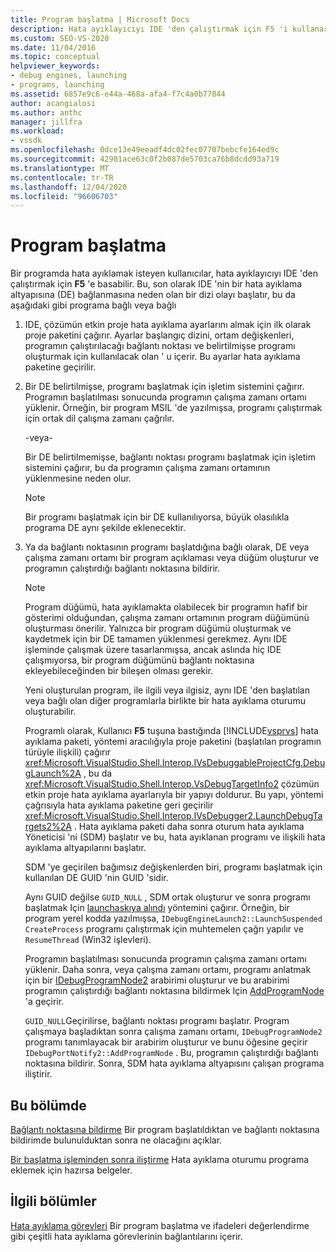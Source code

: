 ```yaml
---
title: Program başlatma | Microsoft Docs
description: Hata ayıklayıcıyı IDE 'den çalıştırmak için F5 'i kullanarak bir programda hata ayıkladığınızda gerçekleşen olay dizisi hakkında bilgi edinin.
ms.custom: SEO-VS-2020
ms.date: 11/04/2016
ms.topic: conceptual
helpviewer_keywords:
- debug engines, launching
- programs, launching
ms.assetid: 6857e9c6-e44a-468a-afa4-f7c4a0b77844
author: acangialosi
ms.author: anthc
manager: jillfra
ms.workload:
- vssdk
ms.openlocfilehash: 0dce13e49eeadf4dc02fec07707bebcfe164ed9c
ms.sourcegitcommit: 42981ace63c0f2b087de5703ca76b8dcdd93a719
ms.translationtype: MT
ms.contentlocale: tr-TR
ms.lasthandoff: 12/04/2020
ms.locfileid: "96606703"
---
```

# <a name="launch-a-program"></a>Program başlatma
Bir programda hata ayıklamak isteyen kullanıcılar, hata ayıklayıcıyı IDE 'den çalıştırmak için **F5** 'e basabilir. Bu, son olarak IDE 'nin bir hata ayıklama altyapısına (DE) bağlanmasına neden olan bir dizi olayı başlatır, bu da aşağıdaki gibi programa bağlı veya bağlı

1. IDE, çözümün etkin proje hata ayıklama ayarlarını almak için ilk olarak proje paketini çağırır. Ayarlar başlangıç dizini, ortam değişkenleri, programın çalıştırılacağı bağlantı noktası ve belirtilmişse programı oluşturmak için kullanılacak olan ' u içerir. Bu ayarlar hata ayıklama paketine geçirilir.

2. Bir DE belirtilmişse, programı başlatmak için işletim sistemini çağırır. Programın başlatılması sonucunda programın çalışma zamanı ortamı yüklenir. Örneğin, bir program MSIL 'de yazılmışsa, programı çalıştırmak için ortak dil çalışma zamanı çağrılır.

    -veya-

    Bir DE belirtilmemişse, bağlantı noktası programı başlatmak için işletim sistemini çağırır, bu da programın çalışma zamanı ortamının yüklenmesine neden olur.

   > [!NOTE]
   > Bir programı başlatmak için bir DE kullanılıyorsa, büyük olasılıkla programa DE aynı şekilde eklenecektir.

3. Ya da bağlantı noktasının programı başlatdığına bağlı olarak, DE veya çalışma zamanı ortamı bir program açıklaması veya düğüm oluşturur ve programın çalıştırdığı bağlantı noktasına bildirir.

   > [!NOTE]
   > Program düğümü, hata ayıklamakta olabilecek bir programın hafif bir gösterimi olduğundan, çalışma zamanı ortamının program düğümünü oluşturması önerilir. Yalnızca bir program düğümü oluşturmak ve kaydetmek için bir DE tamamen yüklenmesi gerekmez. Aynı IDE işleminde çalışmak üzere tasarlanmışsa, ancak aslında hiç IDE çalışmıyorsa, bir program düğümünü bağlantı noktasına ekleyebileceğinden bir bileşen olması gerekir.

   Yeni oluşturulan program, ile ilgili veya ilgisiz, aynı IDE 'den başlatılan veya bağlı olan diğer programlarla birlikte bir hata ayıklama oturumu oluşturabilir.

   Programlı olarak, Kullanıcı **F5** tuşuna bastığında [!INCLUDE[vsprvs](../../code-quality/includes/vsprvs_md.md)] hata ayıklama paketi, yöntemi aracılığıyla proje paketini (başlatılan programın türüyle ilişkili) çağırır <xref:Microsoft.VisualStudio.Shell.Interop.IVsDebuggableProjectCfg.DebugLaunch%2A> , bu da <xref:Microsoft.VisualStudio.Shell.Interop.VsDebugTargetInfo2> çözümün etkin proje hata ayıklama ayarlarıyla bir yapıyı doldurur. Bu yapı, yöntemi çağrısıyla hata ayıklama paketine geri geçirilir <xref:Microsoft.VisualStudio.Shell.Interop.IVsDebugger2.LaunchDebugTargets2%2A> . Hata ayıklama paketi daha sonra oturum hata ayıklama Yöneticisi 'ni (SDM) başlatır ve bu, hata ayıklanan programı ve ilişkili hata ayıklama altyapılarını başlatır.

   SDM 'ye geçirilen bağımsız değişkenlerden biri, programı başlatmak için kullanılan DE GUID 'nin GUID 'sidir.

   Aynı GUID değilse `GUID_NULL` , SDM ortak oluşturur ve sonra programı başlatmak Için [launchaskıya alındı](../../extensibility/debugger/reference/idebugenginelaunch2-launchsuspended.md) yöntemini çağırır. Örneğin, bir program yerel kodda yazılmışsa, `IDebugEngineLaunch2::LaunchSuspended` `CreateProcess` programı çalıştırmak için muhtemelen çağrı yapılır ve `ResumeThread` (Win32 işlevleri).

   Programın başlatılması sonucunda programın çalışma zamanı ortamı yüklenir. Daha sonra, veya çalışma zamanı ortamı, programı anlatmak için bir [IDebugProgramNode2](../../extensibility/debugger/reference/idebugprogramnode2.md) arabirimi oluşturur ve bu arabirimi programın çalıştırdığı bağlantı noktasına bildirmek Için [AddProgramNode](../../extensibility/debugger/reference/idebugportnotify2-addprogramnode.md) 'a geçirir.

   `GUID_NULL`Geçirilirse, bağlantı noktası programı başlatır. Program çalışmaya başladıktan sonra çalışma zamanı ortamı, `IDebugProgramNode2` programı tanımlayacak bir arabirim oluşturur ve bunu öğesine geçirir `IDebugPortNotify2::AddProgramNode` . Bu, programın çalıştırdığı bağlantı noktasına bildirir. Sonra, SDM hata ayıklama altyapısını çalışan programa iliştirir.

## <a name="in-this-section"></a>Bu bölümde
 [Bağlantı noktasına bildirme](../../extensibility/debugger/notifying-the-port.md) Bir program başlatıldıktan ve bağlantı noktasına bildirimde bulunulduktan sonra ne olacağını açıklar.

 [Bir başlatma işleminden sonra iliştirme](../../extensibility/debugger/attaching-after-a-launch.md) Hata ayıklama oturumu programa eklemek için hazırsa belgeler.

## <a name="related-sections"></a>İlgili bölümler
 [Hata ayıklama görevleri](../../extensibility/debugger/debugging-tasks.md) Bir program başlatma ve ifadeleri değerlendirme gibi çeşitli hata ayıklama görevlerinin bağlantılarını içerir.
